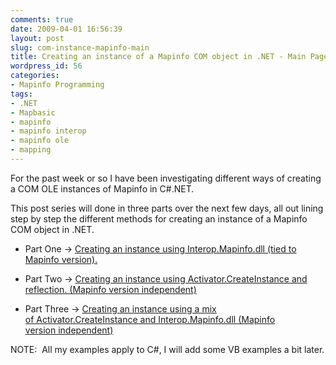 ```yaml
---
comments: true
date: 2009-04-01 16:56:39
layout: post
slug: com-instance-mapinfo-main
title: Creating an instance of a Mapinfo COM object in .NET - Main Page
wordpress_id: 56
categories:
- Mapinfo Programming
tags:
- .NET
- Mapbasic
- mapinfo
- mapinfo interop
- mapinfo ole
- mapping
---
```


For the past week or so I have been investigating different ways of creating a COM OLE instances of Mapinfo in C#.NET.

This post series will done in three parts over the next few days, all out lining step by step the different methods for creating an instance of a Mapinfo COM object in .NET.



	
  * Part One -> [Creating an instance using Interop.Mapinfo.dll (tied to Mapinfo version).](http://woostuff.wordpress.com/2009/04/01/com-instance-part-one/)

	
  * Part Two -> [Creating an instance using Activator.CreateInstance and reflection. (Mapinfo version independent)](http://woostuff.wordpress.com/2009/05/06/creating-a-instance-of-a-mapinfo-com-object-in-net-part-two/)

	
  * Part Three -> [Creating an instance using a mix of Activator.CreateInstance and Interop.Mapinfo.dll (Mapinfo version independent)](http://woostuff.wordpress.com/2009/06/01/creating-an-instance-of-a-mapinfo-com-object-in-net-part-three/)


NOTE:  All my examples apply to C#, I will add some VB examples a bit later.
